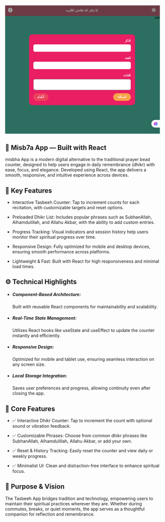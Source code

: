![misba screenshot](public/Misb7a_react.png)

## 🧿 Misb7a App — Built with React
misbha App is a modern digital alternative to the traditional prayer bead counter, designed to help users engage in daily remembrance (dhikr) with ease, focus, and elegance. Developed using React, the app delivers a smooth, responsive, and intuitive experience across devices.


## 🔧 Key Features
- Interactive Tasbeeh Counter: Tap to increment counts for each recitation, with customizable targets and reset options.

- Preloaded Dhikr List: Includes popular phrases such as SubhanAllah, Alhamdulillah, and Allahu Akbar, with the ability to add custom entries.

- Progress Tracking: Visual indicators and session history help users monitor their spiritual progress over time.

- Responsive Design: Fully optimized for mobile and desktop devices, ensuring smooth performance across platforms.

- Lightweight & Fast: Built with React for high responsiveness and minimal load times.

## ⚙️ Technical Highlights
- ##### Component-Based Architecture:
  Built with reusable React components for maintainability and scalability.

- ##### Real-Time State Management:
  Utilizes React hooks like useState and useEffect to update the counter instantly and efficiently.

- ##### Responsive Design:
  Optimized for mobile and tablet use, ensuring seamless interaction on any screen size.

- ##### Local Storage Integration:
  Saves user preferences and progress, allowing continuity even after closing the app.

 ## 🕌 Core Features
- ✅ Interactive Dhikr Counter: Tap to increment the count with optional sound or vibration feedback.

- ✅ Customizable Phrases: Choose from common dhikr phrases like SubhanAllah, Alhamdulillah, Allahu Akbar, or add your own.

- ✅ Reset & History Tracking: Easily reset the counter and view daily or weekly progress.

- ✅ Minimalist UI: Clean and distraction-free interface to enhance spiritual focus.


## 🎯 Purpose & Vision
The Tasbeeh App bridges tradition and technology, empowering users to maintain their spiritual practices wherever they are. Whether during commutes, breaks, or quiet moments, the app serves as a thoughtful companion for reflection and remembrance.

